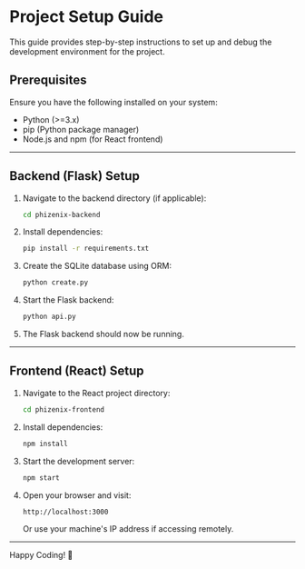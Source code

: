 # Project Setup Guide

This guide provides step-by-step instructions to set up and debug the development environment for the project.

## Prerequisites

Ensure you have the following installed on your system:
- Python (>=3.x)
- pip (Python package manager)
- Node.js and npm (for React frontend)

---

## Backend (Flask) Setup

1. Navigate to the backend directory (if applicable):
   ```sh
   cd phizenix-backend
   ```
2. Install dependencies:
   ```sh
   pip install -r requirements.txt
   ```
3. Create the SQLite database using ORM:
   ```sh
   python create.py
   ```
4. Start the Flask backend:
   ```sh
   python api.py
   ```
5. The Flask backend should now be running.

---

## Frontend (React) Setup

1. Navigate to the React project directory:
   ```sh
   cd phizenix-frontend
   ```
2. Install dependencies:
   ```sh
   npm install
   ```
3. Start the development server:
   ```sh
   npm start
   ```
4. Open your browser and visit:
   ```
   http://localhost:3000
   ```
   Or use your machine's IP address if accessing remotely.

---

Happy Coding! 🚀

